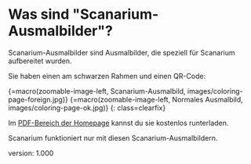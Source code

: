 # Was sind "Scanarium-Ausmalbilder"?

Scanarium-Ausmalbilder sind Ausmalbilder, die speziell für Scanarium aufbereitet wurden.

Sie haben einen am schwarzen Rahmen und einen QR-Code:

{=macro(zoomable-image-left, Scanarium-Ausmalbild, images/coloring-page-foreign.jpg)}
{=macro(zoomable-image-left, Normales Ausmalbild, images/coloring-page-ok.jpg)}
{: class=clearfix}

Im [PDF-Bereich der Homepage](https://scanarium.com/#pdfs) kannst du sie kostenlos runterladen.

Scanarium funktioniert nur mit diesen Scanarium-Ausmalbildern.


version: 1.000

